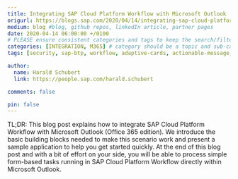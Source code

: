 ```yaml
---
title: Integrating SAP Cloud Platform Workflow with Microsoft Outlook
origurl: https://blogs.sap.com/2020/04/14/integrating-sap-cloud-platform-workflow-with-microsoft-outlook/
medium: blog #blog, github repos, linkedIn article, partner pages
date: 2020-04-14 06:00:00 +/0100
# PLEASE ensure consistent categories and tags to keep the search/filtering meaningful!
categories: [INTEGRATION, M365] # category should be a topic and sub-category primary product
tags: [security, sap-btp, workflow, adaptive-cards, actionable-message, s4, approval, email, outlook]     # TAG names should always be lowercase

author:
  name: Harald Schubert
  link: https://people.sap.com/harald.schubert

comments: false

pin: false
---
```


TL;DR: This blog post explains how to integrate SAP Cloud Platform Workflow with Microsoft Outlook (Office 365 edition). We introduce the basic building blocks needed to make this scenario work and present a sample application to help you get started quickly. At the end of this blog post and with a bit of effort on your side, you will be able to process simple form-based tasks running in SAP Cloud Platform Workflow directly within Microsoft Outlook.
